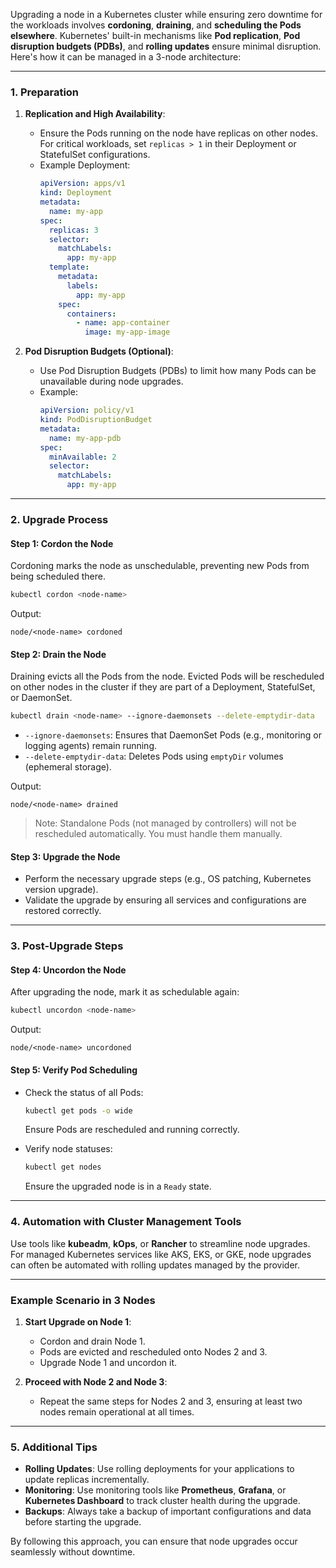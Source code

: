 Upgrading a node in a Kubernetes cluster while ensuring zero downtime for the workloads involves **cordoning**, **draining**, and **scheduling the Pods elsewhere**. Kubernetes' built-in mechanisms like **Pod replication**, **Pod disruption budgets (PDBs)**, and **rolling updates** ensure minimal disruption. Here's how it can be managed in a 3-node architecture:

---

### **1. Preparation**
1. **Replication and High Availability**:
   - Ensure the Pods running on the node have replicas on other nodes. For critical workloads, set `replicas > 1` in their Deployment or StatefulSet configurations.
   - Example Deployment:
     ```yaml
     apiVersion: apps/v1
     kind: Deployment
     metadata:
       name: my-app
     spec:
       replicas: 3
       selector:
         matchLabels:
           app: my-app
       template:
         metadata:
           labels:
             app: my-app
         spec:
           containers:
             - name: app-container
               image: my-app-image
     ```

2. **Pod Disruption Budgets (Optional)**:
   - Use Pod Disruption Budgets (PDBs) to limit how many Pods can be unavailable during node upgrades.
   - Example:
     ```yaml
     apiVersion: policy/v1
     kind: PodDisruptionBudget
     metadata:
       name: my-app-pdb
     spec:
       minAvailable: 2
       selector:
         matchLabels:
           app: my-app
     ```

---

### **2. Upgrade Process**

#### **Step 1: Cordon the Node**
Cordoning marks the node as unschedulable, preventing new Pods from being scheduled there.

```bash
kubectl cordon <node-name>
```

Output:
```
node/<node-name> cordoned
```

#### **Step 2: Drain the Node**
Draining evicts all the Pods from the node. Evicted Pods will be rescheduled on other nodes in the cluster if they are part of a Deployment, StatefulSet, or DaemonSet.

```bash
kubectl drain <node-name> --ignore-daemonsets --delete-emptydir-data
```

- `--ignore-daemonsets`: Ensures that DaemonSet Pods (e.g., monitoring or logging agents) remain running.
- `--delete-emptydir-data`: Deletes Pods using `emptyDir` volumes (ephemeral storage).

Output:
```
node/<node-name> drained
```

> Note: Standalone Pods (not managed by controllers) will not be rescheduled automatically. You must handle them manually.

#### **Step 3: Upgrade the Node**
- Perform the necessary upgrade steps (e.g., OS patching, Kubernetes version upgrade).
- Validate the upgrade by ensuring all services and configurations are restored correctly.

---

### **3. Post-Upgrade Steps**

#### **Step 4: Uncordon the Node**
After upgrading the node, mark it as schedulable again:

```bash
kubectl uncordon <node-name>
```

Output:
```
node/<node-name> uncordoned
```

#### **Step 5: Verify Pod Scheduling**
- Check the status of all Pods:
  ```bash
  kubectl get pods -o wide
  ```
  Ensure Pods are rescheduled and running correctly.

- Verify node statuses:
  ```bash
  kubectl get nodes
  ```
  Ensure the upgraded node is in a `Ready` state.

---

### **4. Automation with Cluster Management Tools**
Use tools like **kubeadm**, **kOps**, or **Rancher** to streamline node upgrades. For managed Kubernetes services like AKS, EKS, or GKE, node upgrades can often be automated with rolling updates managed by the provider.

---

### **Example Scenario in 3 Nodes**
1. **Start Upgrade on Node 1**:
   - Cordon and drain Node 1.
   - Pods are evicted and rescheduled onto Nodes 2 and 3.
   - Upgrade Node 1 and uncordon it.

2. **Proceed with Node 2 and Node 3**:
   - Repeat the same steps for Nodes 2 and 3, ensuring at least two nodes remain operational at all times.

---

### **5. Additional Tips**
- **Rolling Updates**: Use rolling deployments for your applications to update replicas incrementally.
- **Monitoring**: Use monitoring tools like **Prometheus**, **Grafana**, or **Kubernetes Dashboard** to track cluster health during the upgrade.
- **Backups**: Always take a backup of important configurations and data before starting the upgrade.

By following this approach, you can ensure that node upgrades occur seamlessly without downtime.

